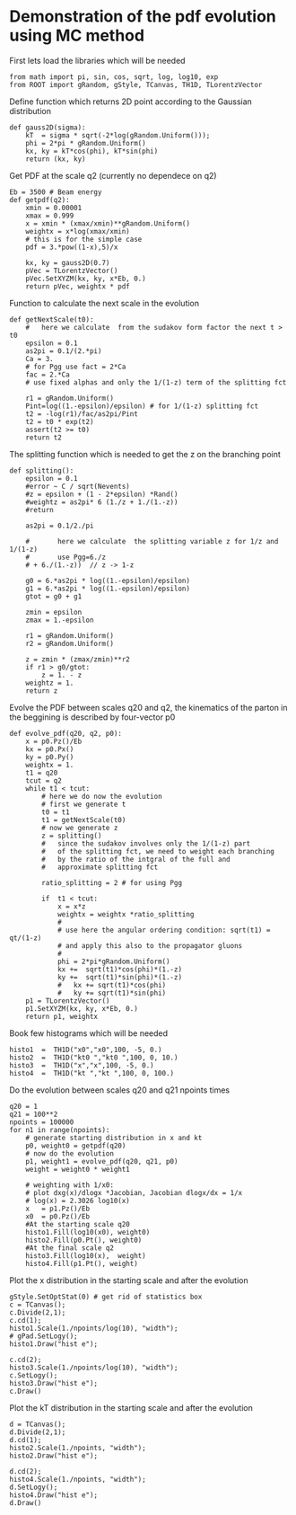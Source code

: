 # Demonstration of the pdf evolution using MC method
First lets load the libraries which will be needed
```
from math import pi, sin, cos, sqrt, log, log10, exp
from ROOT import gRandom, gStyle, TCanvas, TH1D, TLorentzVector
```
Define function which returns 2D point according to the Gaussian distribution
```
def gauss2D(sigma):
    kT  = sigma * sqrt(-2*log(gRandom.Uniform()));
    phi = 2*pi * gRandom.Uniform()
    kx, ky = kT*cos(phi), kT*sin(phi)
    return (kx, ky)
```
Get PDF at the scale q2 (currently no dependece on q2)
```
Eb = 3500 # Beam energy
def getpdf(q2):
    xmin = 0.00001
    xmax = 0.999
    x = xmin * (xmax/xmin)**gRandom.Uniform()
    weightx = x*log(xmax/xmin) 
    # this is for the simple case            
    pdf = 3.*pow((1-x),5)/x

    kx, ky = gauss2D(0.7)
    pVec = TLorentzVector()
    pVec.SetXYZM(kx, ky, x*Eb, 0.)
    return pVec, weightx * pdf
```
Function to calculate the next scale in the evolution
```
def getNextScale(t0):
    #   here we calculate  from the sudakov form factor the next t > t0
    epsilon = 0.1
    as2pi = 0.1/(2.*pi)
    Ca = 3.
    # for Pgg use fact = 2*Ca
    fac = 2.*Ca 
    # use fixed alphas and only the 1/(1-z) term of the splitting fct

    r1 = gRandom.Uniform()
    Pint=log((1.-epsilon)/epsilon) # for 1/(1-z) splitting fct 
    t2 = -log(r1)/fac/as2pi/Pint
    t2 = t0 * exp(t2)
    assert(t2 >= t0)
    return t2
```
The splitting function which is needed to get the z on the branching point
```
def splitting():
    epsilon = 0.1
    #error ~ C / sqrt(Nevents)
    #z = epsilon + (1 - 2*epsilon) *Rand()
    #weightz = as2pi* 6 (1./z + 1./(1.-z))
    #return

    as2pi = 0.1/2./pi

    #		here we calculate  the splitting variable z for 1/z and  1/(1-z)
    #		use Pgg=6./z 
    # + 6./(1.-z))  // z -> 1-z

    g0 = 6.*as2pi * log((1.-epsilon)/epsilon)
    g1 = 6.*as2pi * log((1.-epsilon)/epsilon)
    gtot = g0 + g1 

    zmin = epsilon
    zmax = 1.-epsilon

    r1 = gRandom.Uniform()
    r2 = gRandom.Uniform()

    z = zmin * (zmax/zmin)**r2
    if r1 > g0/gtot:
        z = 1. - z
    weightz = 1.
    return z
```
Evolve the PDF between scales q20 and q2, the kinematics of the parton in the beggining is described by four-vector p0
```
def evolve_pdf(q20, q2, p0):
    x = p0.Pz()/Eb
    kx = p0.Px()
    ky = p0.Py()
    weightx = 1.
    t1 = q20
    tcut = q2
    while t1 < tcut:
        # here we do now the evolution
        # first we generate t
        t0 = t1
        t1 = getNextScale(t0) 
        # now we generate z
        z = splitting()
        #   since the sudakov involves only the 1/(1-z) part 
        #   of the splitting fct, we need to weight each branching
        #   by the ratio of the intgral of the full and 
        #   approximate splitting fct

        ratio_splitting = 2 # for using Pgg

        if  t1 < tcut:
            x = x*z
            weightx = weightx *ratio_splitting
            # 
            # use here the angular ordering condition: sqrt(t1) = qt/(1-z) 
            # and apply this also to the propagator gluons
            #
            phi = 2*pi*gRandom.Uniform()
            kx +=  sqrt(t1)*cos(phi)*(1.-z)
            ky +=  sqrt(t1)*sin(phi)*(1.-z)                     
            #   kx += sqrt(t1)*cos(phi)
            #   ky += sqrt(t1)*sin(phi)                     
    p1 = TLorentzVector()
    p1.SetXYZM(kx, ky, x*Eb, 0.)
    return p1, weightx
```
Book few histograms which will be needed
```
histo1  =  TH1D("x0","x0",100, -5, 0.)
histo2  =  TH1D("kt0 ","kt0 ",100, 0, 10.)
histo3  =  TH1D("x","x",100, -5, 0.)
histo4  =  TH1D("kt ","kt ",100, 0, 100.)
```
Do the evolution between scales q20 and q21 npoints times
```
q20 = 1
q21 = 100**2
npoints = 100000
for n1 in range(npoints):
    # generate starting distribution in x and kt
    p0, weight0 = getpdf(q20)
    # now do the evolution	
    p1, weight1 = evolve_pdf(q20, q21, p0)   
    weight = weight0 * weight1

    # weighting with 1/x0:
    # plot dxg(x)/dlogx *Jacobian, Jacobian dlogx/dx = 1/x
    # log(x) = 2.3026 log10(x)
    x   = p1.Pz()/Eb
    x0  = p0.Pz()/Eb
    #At the starting scale q20
    histo1.Fill(log10(x0), weight0)
    histo2.Fill(p0.Pt(), weight0)
    #At the final scale q2
    histo3.Fill(log10(x),  weight)
    histo4.Fill(p1.Pt(), weight)
```
Plot the x distribution in the starting scale and after the evolution 
```
gStyle.SetOptStat(0) # get rid of statistics box
c = TCanvas();
c.Divide(2,1);
c.cd(1);
histo1.Scale(1./npoints/log(10), "width");
# gPad.SetLogy();
histo1.Draw("hist e");

c.cd(2);
histo3.Scale(1./npoints/log(10), "width");
c.SetLogy();
histo3.Draw("hist e");
c.Draw()
```

Plot the kT distribution in the starting scale and after the evolution 
```
d = TCanvas();
d.Divide(2,1);
d.cd(1);
histo2.Scale(1./npoints, "width");
histo2.Draw("hist e");

d.cd(2);
histo4.Scale(1./npoints, "width");
d.SetLogy();
histo4.Draw("hist e");
d.Draw()
```

